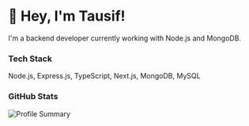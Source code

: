 # 👋 Hey, I'm Tausif!

I'm a backend developer currently working with Node.js and MongoDB.

### Tech Stack
Node.js, Express.js, TypeScript, Next.js, MongoDB, MySQL

### GitHub Stats
![Profile Summary](https://github-profile-summary-cards.vercel.app/api/cards/profile-details?username=tausif-fardin&theme=default)
